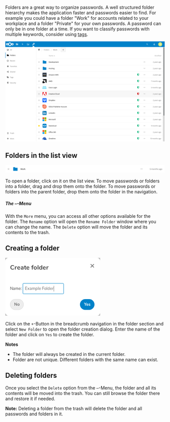 Folders are a great way to organize passwords.
A well structured folder hierarchy makes the application faster and passwords easier to find.
For example you could have a folder "Work" for accounts related to your workplace and a folder "Private" for your own passwords.
A password can only be in one folder at a time.
If you want to classify passwords with multiple keywords, consider using [tags](./Tags).

![The folder section](_files/folder-section.png)

## Folders in the list view
![A single folder as displayed in the list view](_files/folder-single.png)

To open a folder, click on it on the list view.
To move passwords or folders into a folder, drag and drop them onto the folder.
To move passwords or folders into the parent folder, drop them onto the folder in the navigation.

##### The `⋯`-Menu
With the `More` menu, you can access all other options available for the folder.
The `Rename` option will open the `Rename Folder` window where you can change the name.
The `Delete` option will move the folder and its contents to the trash.

## Creating a folder
![The folder creation dialog](_files/folder-create.png)

Click on the `+`-Button in the breadcrumb navigation in the folder section and select `New Folder` to open the folder creation dialog.
Enter the name of the folder and click on `Yes` to create the folder.

**Notes**
- The folder will always be created in the current folder.
- Folder are not unique. Different folders with the same name can exist.


## Deleting folders
Once you select the `Delete` option from the `⋯`-Menu, the folder and all its contents will be moved into the trash.
You can still browse the folder there and restore it if needed.

**Note:** Deleting a folder from the trash will delete the folder and all passwords and folders in it.